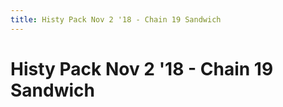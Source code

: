 ```yaml
---
title: Histy Pack Nov 2 '18 - Chain 19 Sandwich
---
```

<ClientOnly><AssetLoader :reloadOnce="true" />
# Histy Pack Nov 2 '18 - Chain 19 Sandwich

<GameSlides :jsonFileToLoad="'playermade/histy_nov2/chain19_sandwich.json'" :useRandomSeed="false" :useManualData="false" :replay="true"></GameSlides>

</ClientOnly>
